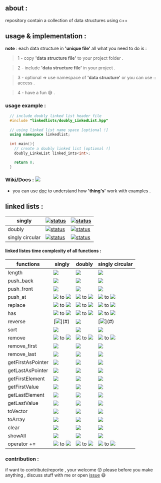 ## about :
repository contain a collection of data structures using c++

## usage & implementation :
**note** : each data structure in **'unique file'** all what you need to do is :
> 1 - copy **'data structure file'** to your project folder .

> 2 - include **'data structure file'** in your project .

> 3 - optional => use namespace of **'data structure'** or you can use :: access .

> 4 - have a fun :sweat_smile: .

### usage example :
```c++
  // include doubly linked list header file  
  #include "linkedlists/doubly_LinkedList.hpp"
  
  // using linked list name space [optional !] 
  using namespace linkedlist;
   
  int main(){
    // create a doubly linked list [optional !] 
    doubly_LinkeList linked_ints<int>;  

    return 0;
  }

```
### Wiki/Docs : [![](https://img.shields.io/badge/Wiki%2FDocs-Beta-blue)](#)
- you can use [doc](https://github.com/Mouradouchane/data_structures/wiki) to understand how **'thing's'** work with examples .

## linked lists : 

singly | [![status](https://img.shields.io/badge/status-stable-brightgreen?style=flat)](#) | [![status](https://img.shields.io/badge/manual%20testing-pass-ff69b4)](#)
-- | -- | -- 
doubly | [![status](https://img.shields.io/badge/status-stable-brightgreen?style=flat)](#) | [![status](https://img.shields.io/badge/manual%20testing-pass-ff69b4)](#)
singly circular | [![status](https://img.shields.io/badge/status-stable-brightgreen?style=flat)](#) | [![status](https://img.shields.io/badge/manual%20testing-pass-ff69b4)](#)


#### linked listes time complexity of all functions :
functions | singly | doubly  | singly circular
------------ | ------------- | ------------- | ------------- 
length          | [![](https://img.shields.io/badge/O-(1)-blueviolet)](#) | [![](https://img.shields.io/badge/O-(1)-blueviolet)](#) | [![](https://img.shields.io/badge/O-(1)-blueviolet)](#)| 
push_back       | [![](https://img.shields.io/badge/O-(1)-blueviolet)](#) | [![](https://img.shields.io/badge/O-(1)-blueviolet)](#) | [![](https://img.shields.io/badge/O-(1)-blueviolet)](#)| 
push_front      | [![](https://img.shields.io/badge/O-(1)-blueviolet)](#) | [![](https://img.shields.io/badge/O-(1)-blueviolet)](#) | [![](https://img.shields.io/badge/O-(1)-blueviolet)](#)| 
push_at         | [![](https://img.shields.io/badge/O-(1)-blueviolet)](#) to [![](https://img.shields.io/badge/O-(N)-success)](#) | [![](https://img.shields.io/badge/O-(1)-blueviolet)](#) to [![](https://img.shields.io/badge/O-(N)-success)](#) | [![](https://img.shields.io/badge/O-(1)-blueviolet)](#) to [![](https://img.shields.io/badge/O-(N)-success)](#)| 
replace         | [![](https://img.shields.io/badge/O-(1)-blueviolet)](#) to [![](https://img.shields.io/badge/O-(N)-success)](#) | [![](https://img.shields.io/badge/O-(1)-blueviolet)](#) to [![](https://img.shields.io/badge/O-(N)-success)](#) | [![](https://img.shields.io/badge/O-(1)-blueviolet)](#) to [![](https://img.shields.io/badge/O-(N)-success)](#)| 
has             | [![](https://img.shields.io/badge/O-(1)-blueviolet)](#) to [![](https://img.shields.io/badge/O-(N)-success)](#) | [![](https://img.shields.io/badge/O-(1)-blueviolet)](#) to [![](https://img.shields.io/badge/O-(N)-success)](#)|[![](https://img.shields.io/badge/O-(1)-blueviolet)](#) to [![](https://img.shields.io/badge/O-(N)-success)](#) | 
reverse         | [![](https://img.shields.io/badge/O-(N*3)-orange)](#) | [![](https://img.shields.io/badge/O-(N)-success)](#) | [![](https://img.shields.io/badge/O-(N*3)-orange)](#) | 
sort            | [![](https://img.shields.io/badge/O-(N%C2%B2)-red)](#)| [![](https://img.shields.io/badge/O-(N%C2%B2)-red)](#) | [![](https://img.shields.io/badge/O-(N%C2%B2)-red)](#) | 
remove          | [![](https://img.shields.io/badge/O-(1)-blueviolet)](#) to [![](https://img.shields.io/badge/O-(N)-success)](#) | [![](https://img.shields.io/badge/O-(1)-blueviolet)](#) to [![](https://img.shields.io/badge/O-(N)-success)](#) | [![](https://img.shields.io/badge/O-(1)-blueviolet)](#) to [![](https://img.shields.io/badge/O-(N)-success)](#) | 
remove_first    | [![](https://img.shields.io/badge/O-(1)-blueviolet)](#) | [![](https://img.shields.io/badge/O-(1)-blueviolet)](#) |  [![](https://img.shields.io/badge/O-(1)-blueviolet)](#)| 
remove_last     | [![](https://img.shields.io/badge/O-(N)-success)](#)| [![](https://img.shields.io/badge/O-(1)-blueviolet)](#) | [![](https://img.shields.io/badge/O-(N)-success)](#) | 
getFirstAsPointer | [![](https://img.shields.io/badge/O-(1)-blueviolet)](#) | [![](https://img.shields.io/badge/O-(1)-blueviolet)](#) | [![](https://img.shields.io/badge/O-(1)-blueviolet)](#) | 
getLastAsPointer  | [![](https://img.shields.io/badge/O-(1)-blueviolet)](#) | [![](https://img.shields.io/badge/O-(1)-blueviolet)](#) |  [![](https://img.shields.io/badge/O-(1)-blueviolet)](#)  | 
getFirstElement  | [![](https://img.shields.io/badge/O-(1)-blueviolet)](#)  | [![](https://img.shields.io/badge/O-(1)-blueviolet)](#) |  [![](https://img.shields.io/badge/O-(1)-blueviolet)](#) | 
getFirstValue    | [![](https://img.shields.io/badge/O-(1)-blueviolet)](#)  | [![](https://img.shields.io/badge/O-(1)-blueviolet)](#) | [![](https://img.shields.io/badge/O-(1)-blueviolet)](#)  | 
getLastElement  | [![](https://img.shields.io/badge/O-(1)-blueviolet)](#)  | [![](https://img.shields.io/badge/O-(1)-blueviolet)](#) |  [![](https://img.shields.io/badge/O-(1)-blueviolet)](#) | 
getLastValue    | [![](https://img.shields.io/badge/O-(1)-blueviolet)](#)  | [![](https://img.shields.io/badge/O-(1)-blueviolet)](#) |  [![](https://img.shields.io/badge/O-(1)-blueviolet)](#)  | 
toVector        | [![](https://img.shields.io/badge/O-(N)-success)](#) | [![](https://img.shields.io/badge/O-(N)-success)](#) | [![](https://img.shields.io/badge/O-(N)-success)](#) | 
toArray         | [![](https://img.shields.io/badge/O-(N)-success)](#) | [![](https://img.shields.io/badge/O-(N)-success)](#) | [![](https://img.shields.io/badge/O-(N)-success)](#) | 
clear           | [![](https://img.shields.io/badge/O-(N)-success)](#) | [![](https://img.shields.io/badge/O-(N)-success)](#) |  [![](https://img.shields.io/badge/O-(N)-success)](#) | 
showAll         | [![](https://img.shields.io/badge/O-(N)-success)](#) | [![](https://img.shields.io/badge/O-(N)-success)](#) |  [![](https://img.shields.io/badge/O-(N)-success)](#) | 
operator +=     | [![](https://img.shields.io/badge/O-(1)-blueviolet)](#) to [![](https://img.shields.io/badge/O-(N)-success)](#) | [![](https://img.shields.io/badge/O-(1)-blueviolet)](#) to [![](https://img.shields.io/badge/O-(N)-success)](#) | [![](https://img.shields.io/badge/O-(1)-blueviolet)](#) to [![](https://img.shields.io/badge/O-(N)-success)](#) | 

### contribution :
if want to contribute/reporte , your welcome 😙 
please before you make anything , discuss stuff with me or open [issue](https://github.com/Mouradouchane/data_structures/issues) 😄
